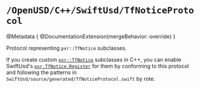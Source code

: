 # ``/OpenUSD/C++/SwiftUsd/TfNoticeProtocol``

@Metadata {
    @DocumentationExtension(mergeBehavior: override)
}

Protocol representing `pxr::TfNotice` subclasses.

If you create custom [`pxr::TfNotice`](doc:/OpenUSD/C++/pxr/TfNotice) subclasses in C++, you can enable SwiftUsd's [`pxr.TfNotice.Register`](doc:/OpenUSD/C++/pxr/TfNotice/Register(_:_:)-99j13) for them by conforming to this protocol and following the patterns in `SwiftUsd/source/generated/TfNoticeProtocol.swift` by rote.
